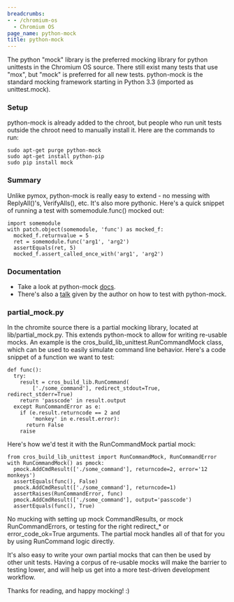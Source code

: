 ```yaml
---
breadcrumbs:
- - /chromium-os
  - Chromium OS
page_name: python-mock
title: python-mock
---
```


The python "mock" library is the preferred mocking library for python unittests
in the Chromium OS source. There still exist many tests that use "mox", but
"mock" is preferred for all new tests. python-mock is the standard mocking
framework starting in Python 3.3 (imported as unittest.mock).

### Setup

python-mock is already added to the chroot, but people who run unit tests
outside the chroot need to manually install it. Here are the commands to run:

```none
sudo apt-get purge python-mock
sudo apt-get install python-pip
sudo pip install mock
```

### Summary

Unlike pymox, python-mock is really easy to extend - no messing with
ReplyAll()'s, VerifyAlls(), etc. It's also more pythonic. Here's a quick snippet
of running a test with somemodule.func() mocked out:

```none
import somemodule
with patch.object(somemodule, 'func') as mocked_f:
  mocked_f.returnvalue = 5
  ret = somemodule.func('arg1', 'arg2')
  assertEquals(ret, 5)
  mocked_f.assert_called_once_with('arg1', 'arg2')
```

### Documentation

*   Take a look at python-mock
            [docs](http://www.voidspace.org.uk/python/mock/).
*   There's also a
            [talk](http://pyvideo.org/video/392/pycon-2011--testing-with-mock)
            given by the author on how to test with python-mock.

### partial_mock.py

In the chromite source there is a partial mocking library, located at
lib/partial_mock.py. This extends python-mock to allow for writing re-usable
mocks. An example is the cros_build_lib_unittest.RunCommandMock class, which can
be used to easily simulate command line behavior. Here's a code snippet of a
function we want to test:

```none
def func():
  try:
    result = cros_build_lib.RunCommand(
        ['./some_command'], redirect_stdout=True, redirect_stderr=True)
    return 'passcode' in result.output
  except RunCommandError as e:
    if (e.result.returncode == 2 and 
        'monkey' in e.result.error):
      return False
    raise
```

Here's how we'd test it with the RunCommandMock partial mock:

```none
from cros_build_lib_unittest import RunCommandMock, RunCommandError
with RunCommandMock() as pmock:
  pmock.AddCmdResult(['./some_command'], returncode=2, error='12 monkeys')
  assertEquals(func(), False)
  pmock.AddCmdResult(['./some_command'], returncode=1)
  assertRaises(RunCommandError, func)
  pmock.AddCmdResult(['./some_command'], output='passcode')
  assertEquals(func(), True)
```

No mucking with setting up mock CommandResults, or mock RunCommandErrors, or
testing for the right redirect_\* or error_code_ok=True arguments. The partial
mock handles all of that for you by using RunCommand logic directly.

It's also easy to write your own partial mocks that can then be used by other
unit tests. Having a corpus of re-usable mocks will make the barrier to testing
lower, and will help us get into a more test-driven development workflow.

Thanks for reading, and happy mocking! :)
